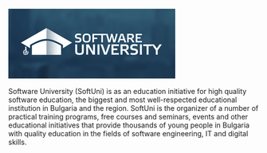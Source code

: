   <a href="https://softuni.bg"><img src="Software-University-Logo-blue-horizontal.png"></a>

Software University (SoftUni) is as an education initiative for high quality software education, the biggest and most well-respected educational institution in Bulgaria and the region. SoftUni is the organizer of a number of practical training programs, free courses and seminars, events and other educational initiatives that provide thousands of young people in Bulgaria with quality education in the fields of software engineering, IT and digital skills. 
